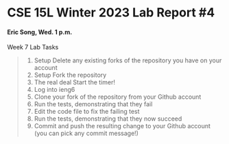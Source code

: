 # CSE 15L Winter 2023 Lab Report #4   
#### Eric Song, Wed. 1 p.m.    

Week 7 Lab Tasks
>1. Setup Delete any existing forks of the repository you have on your account
>2. Setup Fork the repository
>3. The real deal Start the timer!
>4. Log into ieng6
>5. Clone your fork of the repository from your Github account
>6. Run the tests, demonstrating that they fail
>7. Edit the code file to fix the failing test
>8. Run the tests, demonstrating that they now succeed
>9. Commit and push the resulting change to your Github account (you can pick any commit message!)
